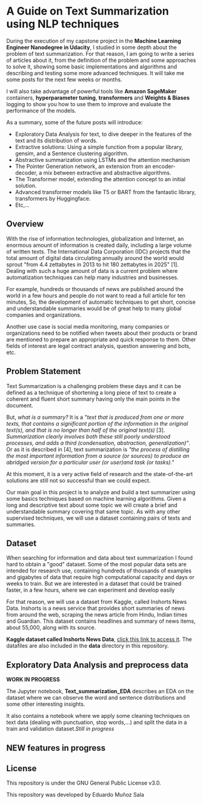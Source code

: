 ﻿
# A Guide on Text Summarization using NLP techniques

During the execution of my capstone project in the **Machine Learning Engineer Nanodegree in Udacity**, I studied in some depth about the problem of text summarization. For that reason, I am going to write a series of articles about it, from the definition of the problem and some approaches to solve it, showing some basic implementations and algorithms and describing and testing some more advanced techniques. It will take me some posts for the next few weeks or months. 

I will also take advantage of powerful tools like **Amazon SageMaker** containers, **hyperparameter tuning**, **transformers** and **Weights & Biases** logging to show you how to use them to improve and evaluate the performance of the models.

As a summary, some of the future posts will introduce:
- Exploratory Data Analysis for text, to dive deeper in the features of the text and its distribution of words.
- Extractive solutions: Using a simple function from a popular library, gensim, and a Sentence clustering algorithm.
- Abstractive summarization using LSTMs and the attention mechanism
- The Pointer Generation network, an extension from an encoder-decoder, a mix between extractive and abstractive algorithms.
- The Transformer model, extending the attention concept to an initial solution.
- Advanced transformer models like T5 or BART from the fantastic library, transformers by Huggingface.
- Etc,…

## Overview
With the rise of information technologies, globalization and Internet, an enormous amount of information is created daily, including a large volume of written texts. The International Data Corporation (IDC) projects that the total amount of digital data circulating annually around the world would sprout "from 4.4 zettabytes in 2013 to hit 180 zettabytes in 2025" [1]. Dealing with such a huge amount of data is a current problem where automatization techniques can help many industries and businesses.

For example, hundreds or thousands of news are published around the world in a few hours and people do not want to read a full article for ten minutes, So, the development of automatic techniques to get short, concise and understandable summaries would be of great help to many global companies and organizations.

Another use case is social media monitoring, many companies or organizations need to be notified when tweets about their products or brand are mentioned to prepare an appropriate and quick response to them. Other fields of interest are legal contract analysis, question answering and bots, etc.

## Problem Statement
Text Summarization is a challenging problem these days and it can be defined as a technique of shortening a long piece of text to create a coherent and fluent short summary having only the main points in the document.

But, *what is a summary?* It is a *"text that is produced from one or more texts, that contains a significant portion of the information in the original text(s), and that is no longer than half of the original text(s)* [3]. *Summarization clearly involves both these still poorly understood processes, and adds a third (condensation, abstraction, generalization)"*. Or as it is described in [4], text summarization is *"the process of distilling the most important information from a source (or sources) to produce an abridged version for a particular user (or user)and task (or tasks)."*

At this moment, it is a very active field of research and the state-of-the-art solutions are still not so successful than we could expect.

Our main goal in this project is to analyze and build a text summarizer using some basics techniques based on machine learning algorithms. Given a long and descriptive text about some topic we will create a brief and understandable summary covering that same topic. As with any other supervised techniques, we will use a dataset containing pairs of texts and summaries.

## Dataset
When searching for information and data about text summarization I found hard to obtain a "good" dataset. Some of the most popular data sets are intended for research use, containing hundreds of thousands of examples and gigabytes of data that require high computational capacity and days or weeks to train. But we are interested in a dataset that could be trained faster, in a few hours, where we can experiment and develop easily

For that reason, we will use a dataset from Kaggle, called Inshorts News Data. Inshorts is a news service that provides short summaries of news from around the web, scraping the news article from Hindu, Indian times and Guardian. This dataset contains headlines and summary of news items, about 55,000, along with its source.

**Kaggle dataset called Inshorts News Data**, [click this link to access it](https://www.kaggle.com/shashichander009/inshorts-news-data). The datafiles are also included in the **data** directory in this repository.

## Exploratory Data Analysis and preprocess data
**WORK IN PROGRESS**

The Jupyter notebook, **Text_summarization_EDA** describes an EDA on the dataset where we can observe the word and sentence distributions and some other interesting insights. 

It also contains a notebook where we apply some cleaning techniques on text data (dealing with punctuation, stop words,...) and split the data in a train and validation dataset.*Still in progress*

## NEW features in progress

## License
This repository is under the GNU General Public License v3.0.

This repository was developed by Eduardo Muñoz Sala 